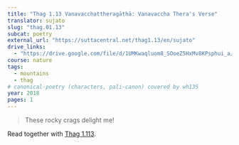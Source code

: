 ```yaml
---
title: "Thag 1.13 Vanavacchattheragāthā: Vanavaccha Thera's Verse"
translator: sujato
slug: "thag.01.13"
subcat: poetry
external_url: "https://suttacentral.net/thag1.13/en/sujato"
drive_links:
  - "https://drive.google.com/file/d/1UMKwaqluom8_SOoeZ5HxMv8KPsphui_a/view?usp=drivesdk"
course: nature
tags:
  - mountains
  - thag
# canonical-poetry (characters, pali-canon) covered by wh135
year: 2018
pages: 1
---
```


> These rocky crags delight me!

Read together with [Thag 1.113](https://suttacentral.net/thag1.113/en/sujato).
